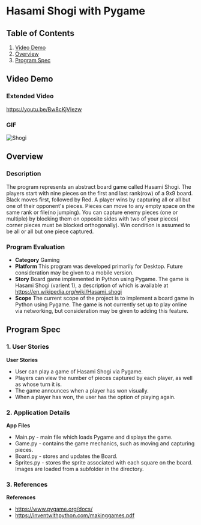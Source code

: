 # Hasami Shogi with Pygame

## Table of Contents

1. [Video Demo](#Video-Demo)
2. [Overview](#Overview)
3. [Program Spec](#Program-Spec)

## Video Demo
### Extended Video
<https://youtu.be/Bw8cKjVIezw>

### GIF
![Shogi](https://user-images.githubusercontent.com/81477294/144761684-fb2cda7a-b853-4296-9425-abcd7c0c6414.gif)

## Overview
### Description
The program represents an abstract board game called Hasami Shogi. The players start with
nine pieces on the first and last rank(row) of a 9x9 board. Black moves first, followed by Red. A
player wins by capturing all or all but one of their opponent's pieces. Pieces can move to any empty space on
the same rank or file(no jumping). You can capture enemy pieces (one or multiple) by blocking them on
 opposite sides with two of your pieces( corner pieces must be blocked orthogonally). Win condition is
assumed to be all or all but one piece captured.

### Program Evaluation
- **Category** Gaming
- **Platform** This program was developed primarily for Desktop. Future consideration may be given to a mobile version.
- **Story** Board game implemented in Python using Pygame. The game is Hasami Shogi (varient 1), a description of which is available at https://en.wikipedia.org/wiki/Hasami_shogi
- **Scope** The current scope of the project is to implement a board game in Python using Pygame. The game is not currently set up to play online via networking, but consideration may be given to adding this feature.

## Program Spec

### 1. User Stories

**User Stories**
* User can play a game of Hasami Shogi via Pygame.
* Players can view the number of pieces captured by each player, as well as whose turn it is.
* The game announces when a player has won visually.
* When a player has won, the user has the option of playing again.

### 2. Application Details

**App Files**
* Main.py - main file which loads Pygame and displays the game.
* Game.py - contains the game mechanics, such as moving and capturing pieces.
* Board.py - stores and updates the Board.
* Sprites.py - stores the sprite associated with each square on the board. Images are loaded from a subfolder in the directory.

### 3. References

**References**
* https://www.pygame.org/docs/
* https://inventwithpython.com/makinggames.pdf
